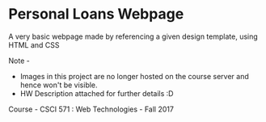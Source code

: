 # Personal Loans Webpage
A very basic webpage made by referencing a given design template, using HTML and CSS

Note - 
+ Images in this project are no longer hosted on the course server and hence won't be visible.
+ HW Description attached for further details :D

Course - CSCI 571 : Web Technologies - Fall 2017
